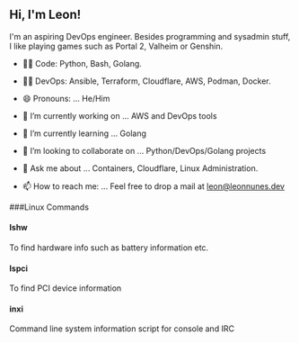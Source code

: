 <h2> Hi, I'm Leon!</h2>
 <!--<img align="right" src="https://leonn98342.s3.amazonaws.com/leon1.png" width="300">-->

I'm an aspiring DevOps engineer.
Besides programming and sysadmin stuff, I like playing games such as Portal 2, Valheim or Genshin.

- :man_technologist: Code: Python, Bash, Golang.
- :man_technologist: DevOps: Ansible, Terraform, Cloudflare, AWS, Podman, Docker.

- 😄 Pronouns: ...
  He/Him

- 🔭 I’m currently working on ...
  AWS and DevOps tools
- 🌱 I’m currently learning ...
  Golang
- 👯 I’m looking to collaborate on ...
  Python/DevOps/Golang projects
- 💬 Ask me about ...
  Containers, Cloudflare, Linux Administration.
- 📫 How to reach me: ...
  Feel free to drop a mail at leon@leonnunes.dev

###Linux Commands

#### lshw
To find hardware info such as battery information etc.
#### lspci
To find PCI device information
#### inxi
Command line system information script for console and IRC
